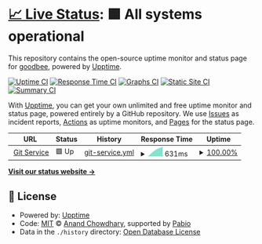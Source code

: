 # [📈 Live Status](https://schoeneBiene.github.io/status-page): <!--live status--> **🟩 All systems operational**

This repository contains the open-source uptime monitor and status page for [goodbee](https://schoeneBiene.github.io/status-page), powered by [Upptime](https://github.com/upptime/upptime).

[![Uptime CI](https://github.com/schoeneBiene/status-page/workflows/Uptime%20CI/badge.svg)](https://github.com/schoeneBiene/status-page/actions?query=workflow%3A%22Uptime+CI%22)
[![Response Time CI](https://github.com/schoeneBiene/status-page/workflows/Response%20Time%20CI/badge.svg)](https://github.com/schoeneBiene/status-page/actions?query=workflow%3A%22Response+Time+CI%22)
[![Graphs CI](https://github.com/schoeneBiene/status-page/workflows/Graphs%20CI/badge.svg)](https://github.com/schoeneBiene/status-page/actions?query=workflow%3A%22Graphs+CI%22)
[![Static Site CI](https://github.com/schoeneBiene/status-page/workflows/Static%20Site%20CI/badge.svg)](https://github.com/schoeneBiene/status-page/actions?query=workflow%3A%22Static+Site+CI%22)
[![Summary CI](https://github.com/schoeneBiene/status-page/workflows/Summary%20CI/badge.svg)](https://github.com/schoeneBiene/status-page/actions?query=workflow%3A%22Summary+CI%22)

With [Upptime](https://upptime.js.org), you can get your own unlimited and free uptime monitor and status page, powered entirely by a GitHub repository. We use [Issues](https://github.com/schoeneBiene/status-page/issues) as incident reports, [Actions](https://github.com/schoeneBiene/status-page/actions) as uptime monitors, and [Pages](https://schoeneBiene.github.io/status-page) for the status page.

<!--start: status pages-->
<!-- This summary is generated by Upptime (https://github.com/upptime/upptime) -->
<!-- Do not edit this manually, your changes will be overwritten -->
<!-- prettier-ignore -->
| URL | Status | History | Response Time | Uptime |
| --- | ------ | ------- | ------------- | ------ |
| <img alt="" src="https://icons.duckduckgo.com/ip3/beegit.fr.to.ico" height="13"> [Git Service](https://beegit.fr.to) | 🟩 Up | [git-service.yml](https://github.com/schoeneBiene/status-page/commits/HEAD/history/git-service.yml) | <details><summary><img alt="Response time graph" src="./graphs/git-service/response-time-week.png" height="20"> 631ms</summary><br><a href="https://schoeneBiene.github.io/status-page/history/git-service"><img alt="Response time 631" src="https://img.shields.io/endpoint?url=https%3A%2F%2Fraw.githubusercontent.com%2FschoeneBiene%2Fstatus-page%2FHEAD%2Fapi%2Fgit-service%2Fresponse-time.json"></a><br><a href="https://schoeneBiene.github.io/status-page/history/git-service"><img alt="24-hour response time 631" src="https://img.shields.io/endpoint?url=https%3A%2F%2Fraw.githubusercontent.com%2FschoeneBiene%2Fstatus-page%2FHEAD%2Fapi%2Fgit-service%2Fresponse-time-day.json"></a><br><a href="https://schoeneBiene.github.io/status-page/history/git-service"><img alt="7-day response time 631" src="https://img.shields.io/endpoint?url=https%3A%2F%2Fraw.githubusercontent.com%2FschoeneBiene%2Fstatus-page%2FHEAD%2Fapi%2Fgit-service%2Fresponse-time-week.json"></a><br><a href="https://schoeneBiene.github.io/status-page/history/git-service"><img alt="30-day response time 631" src="https://img.shields.io/endpoint?url=https%3A%2F%2Fraw.githubusercontent.com%2FschoeneBiene%2Fstatus-page%2FHEAD%2Fapi%2Fgit-service%2Fresponse-time-month.json"></a><br><a href="https://schoeneBiene.github.io/status-page/history/git-service"><img alt="1-year response time 631" src="https://img.shields.io/endpoint?url=https%3A%2F%2Fraw.githubusercontent.com%2FschoeneBiene%2Fstatus-page%2FHEAD%2Fapi%2Fgit-service%2Fresponse-time-year.json"></a></details> | <details><summary><a href="https://schoeneBiene.github.io/status-page/history/git-service">100.00%</a></summary><a href="https://schoeneBiene.github.io/status-page/history/git-service"><img alt="All-time uptime 100.00%" src="https://img.shields.io/endpoint?url=https%3A%2F%2Fraw.githubusercontent.com%2FschoeneBiene%2Fstatus-page%2FHEAD%2Fapi%2Fgit-service%2Fuptime.json"></a><br><a href="https://schoeneBiene.github.io/status-page/history/git-service"><img alt="24-hour uptime 100.00%" src="https://img.shields.io/endpoint?url=https%3A%2F%2Fraw.githubusercontent.com%2FschoeneBiene%2Fstatus-page%2FHEAD%2Fapi%2Fgit-service%2Fuptime-day.json"></a><br><a href="https://schoeneBiene.github.io/status-page/history/git-service"><img alt="7-day uptime 100.00%" src="https://img.shields.io/endpoint?url=https%3A%2F%2Fraw.githubusercontent.com%2FschoeneBiene%2Fstatus-page%2FHEAD%2Fapi%2Fgit-service%2Fuptime-week.json"></a><br><a href="https://schoeneBiene.github.io/status-page/history/git-service"><img alt="30-day uptime 100.00%" src="https://img.shields.io/endpoint?url=https%3A%2F%2Fraw.githubusercontent.com%2FschoeneBiene%2Fstatus-page%2FHEAD%2Fapi%2Fgit-service%2Fuptime-month.json"></a><br><a href="https://schoeneBiene.github.io/status-page/history/git-service"><img alt="1-year uptime 100.00%" src="https://img.shields.io/endpoint?url=https%3A%2F%2Fraw.githubusercontent.com%2FschoeneBiene%2Fstatus-page%2FHEAD%2Fapi%2Fgit-service%2Fuptime-year.json"></a></details>

<!--end: status pages-->

[**Visit our status website →**](https://schoeneBiene.github.io/status-page)

## 📄 License

- Powered by: [Upptime](https://github.com/upptime/upptime)
- Code: [MIT](./LICENSE) © [Anand Chowdhary](https://anandchowdhary.com), supported by [Pabio](https://pabio.com)
- Data in the `./history` directory: [Open Database License](https://opendatacommons.org/licenses/odbl/1-0/)
